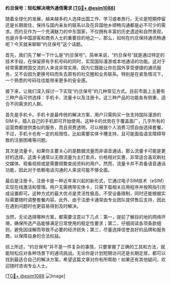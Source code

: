 **约旦保号：轻松解决境外通信需求 [[TG💪+ @esim1088](https://t.me/s/esim1088)]**

随着全球化的发展，越来越多的人选择出国工作、学习或者旅行。无论是短期停留还是长期居住，保持与国内亲友的联系以及在异国他乡顺畅沟通都是必不可少的需求。而约旦作为一个充满魅力的中东国家，不仅拥有丰富的历史遗迹和自然景观，也是许多中国游客和商务人士的重要目的地之一。那么，如何在约旦保持通讯畅通呢？今天就来聊聊“约旦保号”这个话题。

首先，我们先了解一下什么是“约旦保号”。简单来说，“约旦保号”就是通过特定的技术手段，在保留原有手机号码的同时，实现国际漫游或本地通话的功能。这对于经常需要跨国交流的人来说非常实用，因为它既能让你在国外享受便捷的通讯服务，又不会因为更换号码而失去原有的社交圈和业务联系。特别是在紧急情况下，一个熟悉的号码往往能带来更多的安全感。

接下来，让我们深入探讨一下实现“约旦保号”的几种常见方式。目前市面上主要有三种产品可供选择：手机卡、流量卡以及注册卡。这三种产品的功能各有侧重，适合不同需求的人群。

首先是手机卡。手机卡是最传统的解决方案，用户只需购买一张支持国际漫游的SIM卡，插入自己的手机即可开始使用。这种卡的优势在于覆盖面广，几乎所有的运营商都提供类似的服务，而且资费透明，可以根据个人消费习惯自由选择套餐。不过，手机卡也有一定的局限性，比如需要实体卡槽支持，且可能面临语言障碍导致的注册困难等问题。

其次是流量卡。如果你主要关心的是数据流量而非语音通话，那么流量卡可能是更好的选择。这类卡通常以无限流量为主打卖点，价格相对实惠，非常适合喜欢刷社交媒体、观看视频或是需要频繁查阅资料的用户。然而，流量卡并不具备语音通话功能，因此对于依赖电话沟通的人来说可能不够全面。

最后是注册卡。注册卡是一种近年来兴起的新形式，它通过电子SIM技术（eSIM）实现在线激活和管理。用户无需携带实体卡，只需下载相关应用程序并按照指引完成设置即可。这种方式的最大优点是灵活性极高，不受设备限制，同时还能根据实际需要随时调整套餐内容。此外，由于注册卡通常由专业团队提供售后支持，因此在遇到问题时也更容易得到及时解决。

当然，无论选择哪种方案，都需要注意以下几点：第一，提前了解目的地的网络环境，确保所选产品能够满足日常使用的稳定性要求；第二，仔细阅读各项条款细则，避免因误解而导致不必要的经济损失；第三，尽量选择信誉良好的品牌和服务商，以保障自身的合法权益。

综上所述，“约旦保号”并不是一件复杂的事情，只要掌握了正确的工具和方法，就能轻松应对各种场景下的通讯挑战。无论你是计划短期访问还是长期定居，都可以找到最适合自己的解决方案。希望这篇文章对你有所帮助！如果还有其他疑问，欢迎随时咨询专业人士。

[[TG💪+ @esim1088](https://t.me/s/esim1088) ![Image](https://i.postimg.cc/4NQfJmqS/Snipaste-2025-05-13-00-14-12.png)]